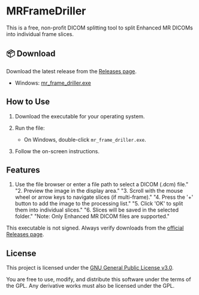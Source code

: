 # MRFrameDriller
This is a free, non-profit DICOM splitting tool to split Enhanced MR DICOMs into individual frame slices.


## 📦 Download

Download the latest release from the [Releases page](https://github.com/pal-etta/MRFrameDriller/releases).

- Windows: [mr_frame_driller.exe](https://github.com/pal-etta/MRFrameDriller/blob/c69f081e85faa06f26f7217446649d688c7ee905/mr_frame_driller.exe)


##  How to Use

1. Download the executable for your operating system.
2. Run the file:
   - On Windows, double-click `mr_frame_driller.exe`.

3. Follow the on-screen instructions.

##  Features

  1. Use the file browser or enter a file path to select a DICOM (.dcm) file."
  "2. Preview the image in the display area."
  "3. Scroll with the mouse wheel or arrow keys to navigate slices (if multi-frame)."
  "4. Press the '+' button to add the image to the processing list."
  "5. Click 'OK' to split them into individual slices."
  "6. Slices will be saved in the selected folder."
  "Note: Only Enhanced MR DICOM files are supported."


This executable is not signed. Always verify downloads from the [official Releases page](https://github.com/pal-etta/MRFrameDriller/releases).

## License

This project is licensed under the [GNU General Public License v3.0](LICENSE).

You are free to use, modify, and distribute this software under the terms of the GPL. Any derivative works must also be licensed under the GPL.
